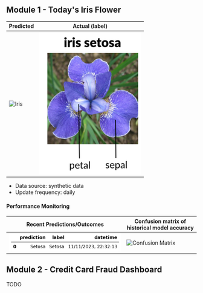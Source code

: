 
## Module 1 - Today's Iris Flower 

| Predicted | Actual (label)
|--------|------- 
| ![Iris](https://raw.githubusercontent.com/olanigan/serverless-ml-course/main/assets/latest_iris.png) | ![Iris](https://raw.githubusercontent.com/olanigan/serverless-ml-course/main/assets/actual_iris.png) 

 * Data source: synthetic data
 * Update frequency: daily

#### Performance Monitoring 

| Recent Predictions/Outcomes | Confusion matrix of historical model accuracy 
|--------|------- 
| ![Recent predictions](https://raw.githubusercontent.com/olanigan/serverless-ml-course/main/assets/df_recent.png) | ![Confusion Matrix](https://raw.githubusercontent.com/olanigan/serverless-ml-course/main/assets/confusion_matrix.png)


## Module 2 - Credit Card Fraud Dashboard


TODO

